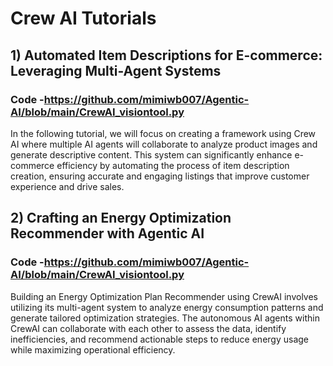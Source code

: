 # Crew AI Tutorials


## 1) Automated Item Descriptions for E-commerce: Leveraging Multi-Agent Systems

### Code -https://github.com/mimiwb007/Agentic-AI/blob/main/CrewAI_visiontool.py 

In the following tutorial, we will focus on creating a framework using Crew AI where multiple AI agents will collaborate to analyze product images and generate descriptive content. This system can significantly enhance e-commerce efficiency by automating the process of item description creation, ensuring accurate and engaging listings that improve customer experience and drive sales.


## 2) Crafting an Energy Optimization Recommender with Agentic AI

### Code -[https://github.com/mimiwb007/Agentic-AI/blob/main/CrewAI_visiontool.py ](https://github.com/mimiwb007/Agentic-AI/blob/main/CrewAI_EnergyOptimizationRecommender.py)

Building an Energy Optimization Plan Recommender using CrewAI involves utilizing its multi-agent system to analyze energy consumption patterns and generate tailored optimization strategies. The autonomous AI agents within CrewAI can collaborate with each other to assess the data, identify inefficiencies, and recommend actionable steps to reduce energy usage while maximizing operational efficiency. 
